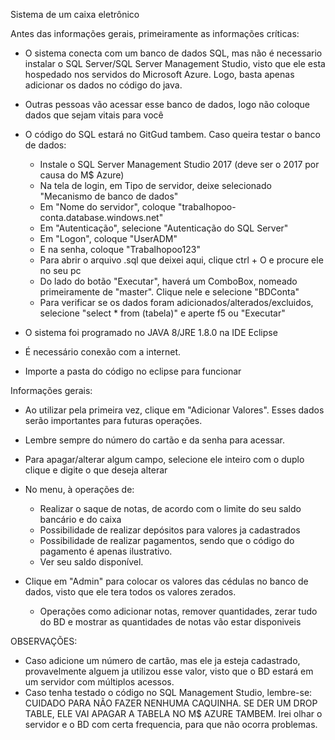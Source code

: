 Sistema de um caixa eletrônico

Antes das informações gerais, primeiramente as informações críticas:
  - O sistema conecta com um banco de dados SQL, mas não é necessario instalar o SQL Server/SQL Server Management Studio, visto que ele        esta hospedado nos servidos do Microsoft Azure. Logo, basta apenas adicionar os dados no código do java.
 
  - Outras pessoas vão acessar esse banco de dados, logo não coloque dados que sejam vitais para você
   
  - O código do SQL estará no GitGud tambem. Caso queira testar o banco de dados: 
    - Instale o SQL Server Management Studio 2017 (deve ser o 2017 por causa do M$ Azure)
    - Na tela de login, em Tipo de servidor, deixe selecionado "Mecanismo de banco de dados"
    - Em "Nome do servidor", coloque "trabalhopoo-conta.database.windows.net"
    - Em "Autenticação", selecione "Autenticação do SQL Server"
    - Em "Logon", coloque "UserADM"
    - E na senha, coloque "Trabalhopoo123"
    - Para abrir o arquivo .sql que deixei aqui, clique ctrl + O e procure ele no seu pc
    - Do lado do botão "Executar", haverá um ComboBox, nomeado primeiramente de "master". Clique nele e selecione "BDConta"
    - Para verificar se os dados foram adicionados/alterados/excluidos, selecione "select * from (tabela)" e aperte f5 ou "Executar" 
    
 - O sistema foi programado no JAVA 8/JRE 1.8.0 na IDE Eclipse
 
 - É necessário conexão com a internet.
 
 - Importe a pasta do código no eclipse para funcionar
 
 Informações gerais: 
 
 - Ao utilizar pela primeira vez, clique em "Adicionar Valores". Esses dados serão importantes para futuras operações.
 
 - Lembre sempre do número do cartão e da senha para acessar.
 
 - Para apagar/alterar algum campo, selecione ele inteiro com o duplo clique e digite o que deseja alterar
 
- No menu, à operações de:
   
   - Realizar o saque de notas, de acordo com o limite do seu saldo bancário e do caixa
   - Possibilidade de realizar depósitos para valores ja cadastrados
   - Possibilidade de realizar pagamentos, sendo que o código do pagamento é apenas ilustrativo.
   - Ver seu saldo disponível.
 
 - Clique em "Admin" para colocar os valores das cédulas no banco de dados, visto que ele tera todos os valores zerados.
 
   - Operações como adicionar notas, remover quantidades, zerar tudo do BD e mostrar as quantidades de notas vão estar disponiveis
   
 OBSERVAÇÕES: 
 
 - Caso adicione um número de cartão, mas ele ja esteja cadastrado, provavelmente alguem ja utilizou esse valor, visto que o BD estará      em um servidor com múltiplos acessos.
 - Caso tenha testado o código no SQL Management Studio, lembre-se: CUIDADO PARA NÃO FAZER NENHUMA CAQUINHA. SE DER UM DROP TABLE, ELE      VAI APAGAR A TABELA NO M$ AZURE TAMBEM. Irei olhar o servidor e o BD com certa frequencia, para que não ocorra problemas.
